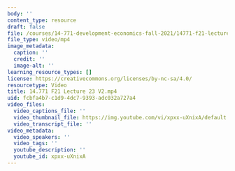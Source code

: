 ```yaml
---
body: ''
content_type: resource
draft: false
file: /courses/14-771-development-economics-fall-2021/14771-f21-lecture-23-v2_360p_16_9.mp4
file_type: video/mp4
image_metadata:
  caption: ''
  credit: ''
  image-alt: ''
learning_resource_types: []
license: https://creativecommons.org/licenses/by-nc-sa/4.0/
resourcetype: Video
title: 14.771 F21 Lecture 23 V2.mp4
uid: fcbfa4b7-c1d9-4dc7-9393-adc032a727a4
video_files:
  video_captions_file: ''
  video_thumbnail_file: https://img.youtube.com/vi/xpxx-uXnixA/default.jpg
  video_transcript_file: ''
video_metadata:
  video_speakers: ''
  video_tags: ''
  youtube_description: ''
  youtube_id: xpxx-uXnixA
---
```

